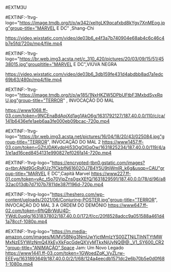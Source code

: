 #EXTM3U

#EXTINF:-1tvg-logo="https://image.tmdb.org/t/p/w342/xeItgLK9qcafxbd8kYgv7XnMEog.jpg"group-title="MARVEL 
E DC" ,Shang-Chi 

https://video.wixstatic.com/video/de03b6_e4f3a7b740904e68ab4c6c46c4b7e5fd/720p/mp4/file.mp4


#EXTINF:-1tvg-logo="https://br.web.img3.acsta.net/c_310_420/pictures/20/03/09/15/51/4538015.jpg"groupltitle="MARVEL E DC",VIÚVA NEGRA


https://video.wixstatic.com/video/de03b6_3db159fe431d4abdbb8ad7a1edc69b63/480p/mp4/file.mp4





#EXTINF:-1tvg-logo="https://image.tmdb.org/t/p/w185/1NxHKZW5DPbUFtbF3MxbdSyxRqU.jpg"group-title="TERROR" , INVOCAÇÃO DO MAL

https://www1068.ff-03.com/token=9NCEnaBdApjXd1ag1AkO6g/1631792127/187.40.0.0/110/c/ca/141b6436efe1aeb6aa3fe000eb09bcac-720p.mp4


#EXTINF:-1tvg-logo="https://br.web.img3.acsta.net/pictures/16/04/18/20/43/025084.jpg"group-title="TERROR", INVOCAÇÃO DO MAL 2
https://www1457.ff-03.com/token=GZtUDAKvdpHi53OgOIGqOw/1631825234/187.40.0.0/119/4/a1/e1ad16ced8454131e990827ef026fa14-720p.mp4

#EXTINF:-1tvg-logo="https://encrypted-tbn0.gstatic.com/images?q=tbn:ANd9GcRsKUz7fCkbfN61602OJ7B4Y5U9tjWmIR_k6g&usqp=CAU"group-title="MARVEL E DC",Capitã Marvel
https://www227.ff-01.com/token=vAc_t5o70VipZns0gxXEfQ/1631829591/187.40.0.0/78/d/96/a832ac013db7d7107b7811de387f196d-720p.mp4


#EXTINF:-1tvg-logo="https://heshero.com/wp-content/uploads/2021/06/Conjuring-POSTER.jpg"group-title="TERROR", INVOCAÇÃO DO MAL 3 A ORDEM DO DEMÔNIO
https://www647.ff-02.com/token=6ftjQBrWdU4D-YWdL0uqIg/1631837802/187.40.0.0/172/f/cc/20f8528adcc9a051588a461d41a78ccf-1080p.mp4


#EXTINF:-1tvg-logo="https://m.media-amazon.com/images/M/MV5BNjg3NmUwYjctMmIzYS00ZTNiLTlhNTYtMWMxNzE5YWIzNmQ4XkEyXkFqcGdeQXVyMTkxNjUyNQ@@._V1_SY600_CR2"group-title="ANIMAÇÃO",Space Jam: Um Novo Legado
https://www1441.ff-03.com/token=1GWoedZqK_VyZLrw-EEEyg/1631893649/187.40.0.0/2/1/68/124a4eecdb1571dc2e6b70b5e0d0f681-1080p.mp4





